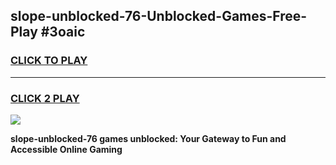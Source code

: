 
## slope-unblocked-76-Unblocked-Games-Free-Play #3oaic
<h3>
<a href="https://us.freeplayer.one?title=slope-unblocked-76&ref=9M">CLICK TO PLAY</a></h3>
<hr>

<h3>
<a href="https://us.freeplayer.one?title=slope-unblocked-76&ref=9M">CLICK 2 PLAY</a>
  
</h3>

<a href="https://us.freeplayer.one?title=slope-unblocked-76&ref=9M"><img src="https://clearcache.store/games.png"></a>


**slope-unblocked-76 games unblocked: Your Gateway to Fun and Accessible Online Gaming**
